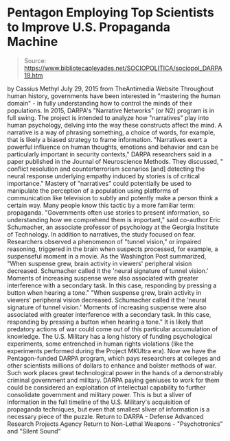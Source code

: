 # Pentagon Employing Top Scientists to Improve U.S. Propaganda Machine

> Source: https://www.bibliotecapleyades.net/SOCIOPOLITICA/sociopol_DARPA19.htm

by Cassius Methyl July 29, 2015
from TheAntimedia Website
Throughout human history, governments have been interested in "mastering the human domain" - in fully understanding how to control the minds of their populations.
In 2015, DARPA's "Narrative Networks" (or N2) program is in full swing.
The project is intended to analyze how "narratives" play into human psychology, delving into the way these constructs affect the mind.
A narrative is a way of phrasing something, a choice of words, for example, that is likely a biased strategy to frame information.
"Narratives exert a powerful influence on human thoughts, emotions and behavior and can be particularly important in security contexts," DARPA researchers said in a paper published in the Journal of Neuroscience Methods.
They discussed,
" conflict resolution and counterterrorism scenarios [and] detecting the neural response underlying empathy induced by stories is of critical importance."
Mastery of "narratives" could potentially be used to manipulate the perception of a population using platforms of communication like television to subtly and potently make a person think a certain way.
Many people know this tactic by a more familiar term: propaganda.
"Governments often use stories to present information, so understanding how we comprehend them is important," said co-author Eric Schumacher, an associate professor of psychology at the Georgia Institute of Technology.
In addition to narratives, the study focused on fear.
Researchers observed a phenomenon of "tunnel vision," or impaired reasoning, triggered in the brain when suspects processed, for example, a suspenseful moment in a movie.
As the Washington Post summarized,
"When suspense grew, brain activity in viewers' peripheral vision decreased. Schumacher called it the 'neural signature of tunnel vision.' Moments of increasing suspense were also associated with greater interference with a secondary task. In this case, responding by pressing a button when hearing a tone."
"When suspense grew, brain activity in viewers' peripheral vision decreased. Schumacher called it the 'neural signature of tunnel vision.'
Moments of increasing suspense were also associated with greater interference with a secondary task. In this case, responding by pressing a button when hearing a tone."
It is likely that predatory actions of war could come out of this particular accumulation of knowledge.
The U.S. Military has a long history of funding psychological experiments, some entrenched in human rights violations (like the experiments performed during the Project MKUltra era).
Now we have the Pentagon-funded DARPA program, which pays researchers at colleges and other scientists millions of dollars to enhance and bolster methods of war. Such work places great technological power in the hands of a demonstrably criminal government and military.
DARPA paying geniuses to work for them could be considered an exploitation of intellectual capability to further consolidate government and military power.
This is but a sliver of information in the full timeline of the U.S. Military's acquisition of propaganda techniques, but even that smallest sliver of information is a necessary piece of the puzzle.
Return to DARPA - Defense Advanced Research Projects Agency
Return to Non-Lethal Weapons - "Psychotronics" and "Silent Sound"
